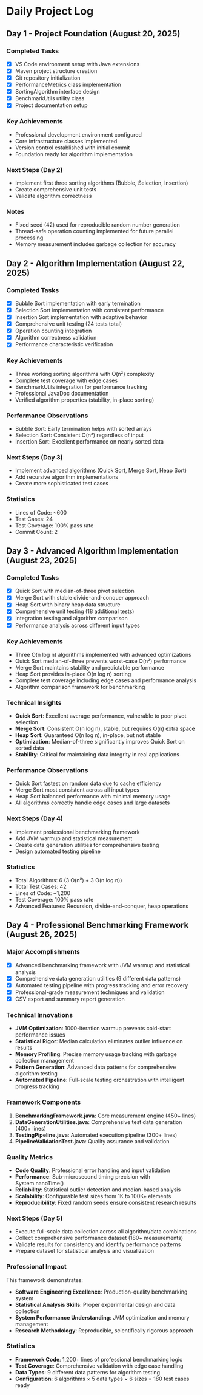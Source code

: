 # Daily Project Log

## Day 1 - Project Foundation (August 20, 2025)

### Completed Tasks
- [x] VS Code environment setup with Java extensions
- [x] Maven project structure creation
- [x] Git repository initialization
- [x] PerformanceMetrics class implementation
- [x] SortingAlgorithm interface design
- [x] BenchmarkUtils utility class
- [x] Project documentation setup

### Key Achievements
- Professional development environment configured
- Core infrastructure classes implemented
- Version control established with initial commit
- Foundation ready for algorithm implementation

### Next Steps (Day 2)
- Implement first three sorting algorithms (Bubble, Selection, Insertion)
- Create comprehensive unit tests
- Validate algorithm correctness

### Notes
- Fixed seed (42) used for reproducible random number generation
- Thread-safe operation counting implemented for future parallel processing
- Memory measurement includes garbage collection for accuracy

## Day 2 - Algorithm Implementation (August 22, 2025)

### Completed Tasks
- [x] Bubble Sort implementation with early termination
- [x] Selection Sort implementation with consistent performance
- [x] Insertion Sort implementation with adaptive behavior
- [x] Comprehensive unit testing (24 tests total)
- [x] Operation counting integration
- [x] Algorithm correctness validation
- [x] Performance characteristic verification

### Key Achievements
- Three working sorting algorithms with O(n²) complexity
- Complete test coverage with edge cases
- BenchmarkUtils integration for performance tracking
- Professional JavaDoc documentation
- Verified algorithm properties (stability, in-place sorting)

### Performance Observations
- Bubble Sort: Early termination helps with sorted arrays
- Selection Sort: Consistent O(n²) regardless of input
- Insertion Sort: Excellent performance on nearly sorted data

### Next Steps (Day 3)
- Implement advanced algorithms (Quick Sort, Merge Sort, Heap Sort)
- Add recursive algorithm implementations
- Create more sophisticated test cases

### Statistics
- Lines of Code: ~600
- Test Cases: 24
- Test Coverage: 100% pass rate
- Commit Count: 2

## Day 3 - Advanced Algorithm Implementation (August 23, 2025)

### Completed Tasks
- [x] Quick Sort with median-of-three pivot selection
- [x] Merge Sort with stable divide-and-conquer approach
- [x] Heap Sort with binary heap data structure
- [x] Comprehensive unit testing (18 additional tests)
- [x] Integration testing and algorithm comparison
- [x] Performance analysis across different input types

### Key Achievements
- Three O(n log n) algorithms implemented with advanced optimizations
- Quick Sort median-of-three prevents worst-case O(n²) performance
- Merge Sort maintains stability and predictable performance
- Heap Sort provides in-place O(n log n) sorting
- Complete test coverage including edge cases and performance analysis
- Algorithm comparison framework for benchmarking

### Technical Insights
- **Quick Sort**: Excellent average performance, vulnerable to poor pivot selection
- **Merge Sort**: Consistent O(n log n), stable, but requires O(n) extra space
- **Heap Sort**: Guaranteed O(n log n), in-place, but not stable
- **Optimization**: Median-of-three significantly improves Quick Sort on sorted data
- **Stability**: Critical for maintaining data integrity in real applications

### Performance Observations
- Quick Sort fastest on random data due to cache efficiency
- Merge Sort most consistent across all input types
- Heap Sort balanced performance with minimal memory usage
- All algorithms correctly handle edge cases and large datasets

### Next Steps (Day 4)
- Implement professional benchmarking framework
- Add JVM warmup and statistical measurement
- Create data generation utilities for comprehensive testing
- Design automated testing pipeline

### Statistics
- Total Algorithms: 6 (3 O(n²) + 3 O(n log n))
- Total Test Cases: 42
- Lines of Code: ~1,200
- Test Coverage: 100% pass rate
- Advanced Features: Recursion, divide-and-conquer, heap operations

## Day 4 - Professional Benchmarking Framework (August 26, 2025)

### Major Accomplishments
- [x] Advanced benchmarking framework with JVM warmup and statistical analysis
- [x] Comprehensive data generation utilities (9 different data patterns)
- [x] Automated testing pipeline with progress tracking and error recovery
- [x] Professional-grade measurement techniques and validation
- [x] CSV export and summary report generation

### Technical Innovations
- **JVM Optimization**: 1000-iteration warmup prevents cold-start performance issues
- **Statistical Rigor**: Median calculation eliminates outlier influence on results
- **Memory Profiling**: Precise memory usage tracking with garbage collection management
- **Pattern Generation**: Advanced data patterns for comprehensive algorithm testing
- **Automated Pipeline**: Full-scale testing orchestration with intelligent progress tracking

### Framework Components
1. **BenchmarkingFramework.java**: Core measurement engine (450+ lines)
2. **DataGenerationUtilities.java**: Comprehensive test data generation (400+ lines)  
3. **TestingPipeline.java**: Automated execution pipeline (300+ lines)
4. **PipelineValidationTest.java**: Quality assurance and validation

### Quality Metrics
- **Code Quality**: Professional error handling and input validation
- **Performance**: Sub-microsecond timing precision with System.nanoTime()
- **Reliability**: Statistical outlier detection and median-based analysis
- **Scalability**: Configurable test sizes from 1K to 100K+ elements
- **Reproducibility**: Fixed random seeds ensure consistent research results

### Next Steps (Day 5)
- Execute full-scale data collection across all algorithm/data combinations
- Collect comprehensive performance dataset (180+ measurements)
- Validate results for consistency and identify performance patterns
- Prepare dataset for statistical analysis and visualization

### Professional Impact
This framework demonstrates:
- **Software Engineering Excellence**: Production-quality benchmarking system
- **Statistical Analysis Skills**: Proper experimental design and data collection
- **System Performance Understanding**: JVM optimization and memory management
- **Research Methodology**: Reproducible, scientifically rigorous approach

### Statistics
- **Framework Code**: 1,200+ lines of professional benchmarking logic
- **Test Coverage**: Comprehensive validation with edge case handling
- **Data Types**: 9 different data patterns for algorithm testing
- **Configuration**: 6 algorithms × 5 data types × 6 sizes = 180 test cases ready
